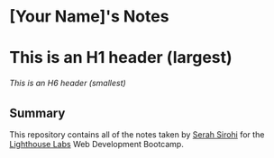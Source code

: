 # [Your Name]'s Notes
# This is an H1 header (largest)
###### This is an H6 header (smallest)

## Summary 

This repository contains all of the notes taken by [Serah Sirohi](https://github.com/serahmetpalli) for the [Lighthouse Labs](https://www.lighthouselabs.ca/) Web Development Bootcamp.

